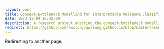 ```yaml
---
layout: post
title: Concept-Bottleneck Modelling for Interpretable Melanoma Classification
date: 2023-12-04 16:42:00
description: A research project adopting the concept-bottleneck modelling technique for interpretable melanoma classification. 
redirect: https://github.com/awxlong/awxlong.github.io/blob/master/assets/pdf/concept_bottleneck_melanoma.pdf
---
```


Redirecting to another page.
